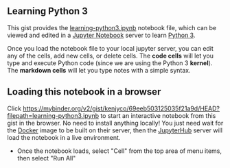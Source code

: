 [python 3]: https://www.python.org/about/
[jupyter notebook]: https://jupyter.readthedocs.io/en/latest/running.html
[learning-python3.ipynb]: https://gist.githubusercontent.com/kenjyco/69eeb503125035f21a9d/raw/learning-python3.ipynb
[docker]: https://en.wikipedia.org/wiki/Docker_(software)
[jupyterhub]: https://jupyterhub.readthedocs.io/en/latest

## Learning Python 3

This gist provides the [learning-python3.ipynb][] notebook file, which can be viewed and edited in a [Jupyter Notebook][] server to learn [Python 3][].

Once you load the notebook file to your local jupyter server, you can edit any of the cells, add new cells, or delete cells. The **code cells** will let you type and execute Python code (since we are using the Python 3 **kernel**). The **markdown cells** will let you type notes with a simple syntax.

## Loading this notebook in a browser

Click <https://mybinder.org/v2/gist/kenjyco/69eeb503125035f21a9d/HEAD?filepath=learning-python3.ipynb> to start an interactive notebook from this gist in the browser. No need to install anything locally! You just need wait for the [Docker][] image to be built on their server, then the [JupyterHub][] server will load the notebook in a live environment.

- Once the notebook loads, select "Cell" from the top area of menu items, then select "Run All"
